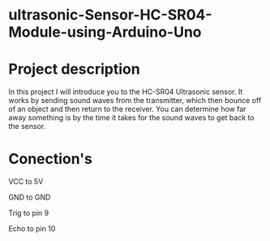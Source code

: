 # ultrasonic-Sensor-HC-SR04-Module-using-Arduino-Uno

# Project description

In this project I will introduce you to the HC-SR04 Ultrasonic sensor.  It works by sending sound waves from the transmitter, which then bounce off of an object and then return to the receiver.  You can determine how far away something is by the time it takes for the sound waves to get back to the sensor.

# Conection's

VCC to 5V 

GND to GND 

Trig to pin 9 

Echo to pin 10 
